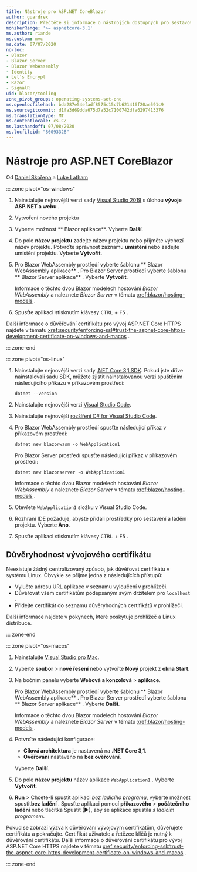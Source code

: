 ```yaml
---
title: Nástroje pro ASP.NET CoreBlazor
author: guardrex
description: Přečtěte si informace o nástrojích dostupných pro sestavování Blazor aplikací.
monikerRange: '>= aspnetcore-3.1'
ms.author: riande
ms.custom: mvc
ms.date: 07/07/2020
no-loc:
- Blazor
- Blazor Server
- Blazor WebAssembly
- Identity
- Let's Encrypt
- Razor
- SignalR
uid: blazor/tooling
zone_pivot_groups: operating-systems-set-one
ms.openlocfilehash: bda287e54efadf8575c15c7b621416f20ae591c9
ms.sourcegitcommit: d1fa3d69dda675d7a52c7100742dfa6297413376
ms.translationtype: MT
ms.contentlocale: cs-CZ
ms.lasthandoff: 07/08/2020
ms.locfileid: "86093328"
---
```

# <a name="tooling-for-aspnet-core-blazor"></a>Nástroje pro ASP.NET CoreBlazor

Od [Daniel Skořepa](https://github.com/danroth27) a [Luke Latham](https://github.com/guardrex)

::: zone pivot="os-windows"

1. Nainstalujte nejnovější verzi sady [Visual Studio 2019](https://visualstudio.microsoft.com/downloads/) s úlohou **vývoje ASP.NET a webu** .

1. Vytvoření nového projektu

1. Vyberte možnost ** Blazor aplikace**. Vyberte **Další**.

1. Do pole **název projektu** zadejte název projektu nebo přijměte výchozí název projektu. Potvrďte správnost záznamu **umístění** nebo zadejte umístění projektu. Vyberte **Vytvořit**.

1. Pro Blazor WebAssembly prostředí vyberte šablonu ** Blazor WebAssembly aplikace** . Pro Blazor Server prostředí vyberte šablonu ** Blazor Server aplikace** . Vyberte **Vytvořit**.

   Informace o těchto dvou Blazor modelech hostování *Blazor WebAssembly* a naleznete *Blazor Server* v tématu <xref:blazor/hosting-models> .

1. Spusťte aplikaci stisknutím klávesy <kbd>CTRL</kbd> + <kbd>F5</kbd> .

Další informace o důvěřování certifikátu pro vývoj ASP.NET Core HTTPS najdete v tématu <xref:security/enforcing-ssl#trust-the-aspnet-core-https-development-certificate-on-windows-and-macos> .

::: zone-end

::: zone pivot="os-linux"

1. Nainstalujte nejnovější verzi sady [.NET Core 3,1 SDK](https://dotnet.microsoft.com/download/dotnet-core/3.1). Pokud jste dříve nainstalovali sadu SDK, můžete zjistit nainstalovanou verzi spuštěním následujícího příkazu v příkazovém prostředí:

   ```dotnetcli
   dotnet --version
   ```

1. Nainstalujte nejnovější verzi [Visual Studio Code](https://code.visualstudio.com/).

1. Nainstalujte nejnovější [rozšíření C# for Visual Studio Code](https://marketplace.visualstudio.com/items?itemName=ms-dotnettools.csharp).

1. Pro Blazor WebAssembly prostředí spusťte následující příkaz v příkazovém prostředí:

   ```dotnetcli
   dotnet new blazorwasm -o WebApplication1
   ```

   Pro Blazor Server prostředí spusťte následující příkaz v příkazovém prostředí:

   ```dotnetcli
   dotnet new blazorserver -o WebApplication1
   ```

   Informace o těchto dvou Blazor modelech hostování *Blazor WebAssembly* a naleznete *Blazor Server* v tématu <xref:blazor/hosting-models> .

1. Otevřete `WebApplication1` složku v Visual Studio Code.

1. Rozhraní IDE požaduje, abyste přidali prostředky pro sestavení a ladění projektu. Vyberte **Ano**.

1. Spusťte aplikaci stisknutím klávesy <kbd>CTRL</kbd> + <kbd>F5</kbd> .

## <a name="trust-a-development-certificate"></a>Důvěryhodnost vývojového certifikátu

Neexistuje žádný centralizovaný způsob, jak důvěřovat certifikátu v systému Linux. Obvykle se přijme jedna z následujících přístupů:

* Vylučte adresu URL aplikace v seznamu vyloučení v prohlížeči.
* Důvěřovat všem certifikátům podepsaným svým držitelem pro `localhost` .
* Přidejte certifikát do seznamu důvěryhodných certifikátů v prohlížeči.

Další informace najdete v pokynech, které poskytuje prohlížeč a Linux distribuce.

::: zone-end

::: zone pivot="os-macos"

1. Nainstalujte [Visual Studio pro Mac](https://visualstudio.microsoft.com/vs/mac/).

1. Vyberte **soubor**  >  **nové řešení** nebo vytvořte **Nový** projekt z **okna Start**.

1. Na bočním panelu vyberte **Webová a konzolová**  >  **aplikace**.

   Pro Blazor WebAssembly prostředí vyberte šablonu ** Blazor WebAssembly aplikace** . Pro Blazor Server prostředí vyberte šablonu ** Blazor Server aplikace** . Vyberte **Další**.

   Informace o těchto dvou Blazor modelech hostování *Blazor WebAssembly* a naleznete *Blazor Server* v tématu <xref:blazor/hosting-models> .

1. Potvrďte následující konfigurace:

   * **Cílová architektura** je nastavená na **.NET Core 3,1**.
   * **Ověřování** nastaveno na **bez ověřování**.
   
   Vyberte **Další**.

1. Do pole **název projektu** název aplikace `WebApplication1` . Vyberte **Vytvořit**.

1. **Run**  >  Chcete-li spustit aplikaci *bez ladicího programu*, vyberte možnost spustit**bez ladění** . Spusťte aplikaci pomocí **příkazového**  >  **počátečního ladění** nebo tlačítka Spustit (&#9654;), aby se aplikace spustila *s ladicím programem*.

Pokud se zobrazí výzva k důvěřování vývojovým certifikátům, důvěřujete certifikátu a pokračujte. Certifikát uživatele a řetězce klíčů je nutný k důvěřování certifikátu. Další informace o důvěřování certifikátu pro vývoj ASP.NET Core HTTPS najdete v tématu <xref:security/enforcing-ssl#trust-the-aspnet-core-https-development-certificate-on-windows-and-macos> .

::: zone-end

